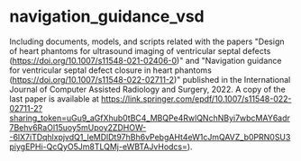 # navigation_guidance_vsd

Including documents, models, and scripts related with the papers "Design of heart phantoms for ultrasound imaging of ventricular septal defects (https://doi.org/10.1007/s11548-021-02406-0)" and "Navigation guidance for ventricular septal defect closure in heart phantoms (https://doi.org/10.1007/s11548-022-02711-2)" published in the International Journal of Computer Assisted Radiology and Surgery, 2022. A copy of the last paper is available at https://link.springer.com/epdf/10.1007/s11548-022-02711-2?sharing_token=uGu9_aGfXhub0tBC4_MBQPe4RwlQNchNByi7wbcMAY6adr7Behv6RaOl15uoy5mUpoy2ZDHOW--6lX7iTDqhlxpjvdQ1_leMDlDt97hBh6vPebgAHt4eW1cJmQAVZ_b0PRN0SU3piygEPHi-QcQyO5Jm8TLQMj-eWBTAJvHodcs=). 
